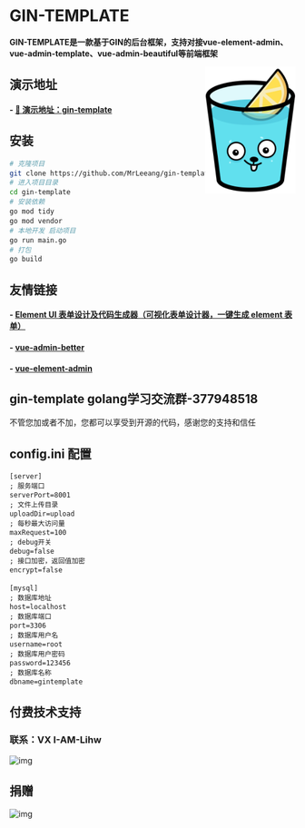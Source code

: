 # GIN-TEMPLATE

**GIN-TEMPLATE是一款基于GIN的后台框架，支持对接vue-element-admin、vue-admin-template、vue-admin-beautiful等前端框架**

<img align="right" width="159px" src="https://raw.githubusercontent.com/gin-gonic/logo/master/color.png">


## 演示地址
#### - [🚀 演示地址：gin-template](http://188.225.25.5:8001/v1)

## 安装
```bash
# 克隆项目
git clone https://github.com/MrLeeang/gin-template.git
# 进入项目目录
cd gin-template
# 安装依赖
go mod tidy
go mod vendor
# 本地开发 启动项目
go run main.go
# 打包
go build
```
## 友情链接

#### - [Element UI 表单设计及代码生成器（可视化表单设计器，一键生成 element 表单）](https://github.com/JakHuang/form-generator/)
#### - [vue-admin-better](https://github.com/chuzhixin/vue-admin-better)
#### - [vue-element-admin](https://github.com/PanJiaChen/vue-element-admin)

## gin-template golang学习交流群-377948518
不管您加或者不加，您都可以享受到开源的代码，感谢您的支持和信任

## config.ini 配置
```
[server]
; 服务端口
serverPort=8001
; 文件上传目录
uploadDir=upload
; 每秒最大访问量
maxRequest=100
; debug开关
debug=false
; 接口加密，返回值加密
encrypt=false

[mysql]
; 数据库地址
host=localhost
; 数据库端口
port=3306
; 数据库用户名
username=root
; 数据库用户密码
password=123456
; 数据库名称
dbname=gintemplate
```

## 付费技术支持

### 联系：VX I-AM-Lihw
![img](https://gitee.com/MrLeeang/image/raw/master/15051057867ab195181e5127ee5c479.jpg)

## 捐赠
![img](https://gitee.com/MrLeeang/image/raw/master/a440e7423e8730f9fa18f95e59dfe6e.jpg)

